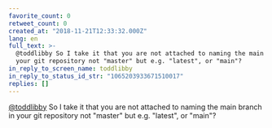 ```yaml
---
favorite_count: 0
retweet_count: 0
created_at: "2018-11-21T12:33:32.000Z"
lang: en
full_text: >-
  @toddlibby So I take it that you are not attached to naming the main branch in
  your git repository not "master" but e.g. "latest", or "main"?
in_reply_to_screen_name: toddlibby
in_reply_to_status_id_str: "1065203933671510017"
replies: []
---
```


[@toddlibby](https://twitter.com/toddlibby) So I take it that you are not
attached to naming the main branch in your git repository not "master" but e.g.
"latest", or "main"?
